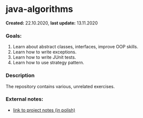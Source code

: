 # java-algorithms

**Created:** 22.10.2020, **last update:** 13.11.2020

### Goals:

1. Learn about abstract classes, interfaces, improve OOP skills.
2. Learn how to write exceptions.
3. Learn how to write JUnit tests.
4. Learn how to use strategy pattern.

### Description

The repository contains various, unrelated exercises.

### External notes:

- [link to project notes (in polish)](https://github.com/gregwell/university-notes/blob/main/polish/java/java.md)
